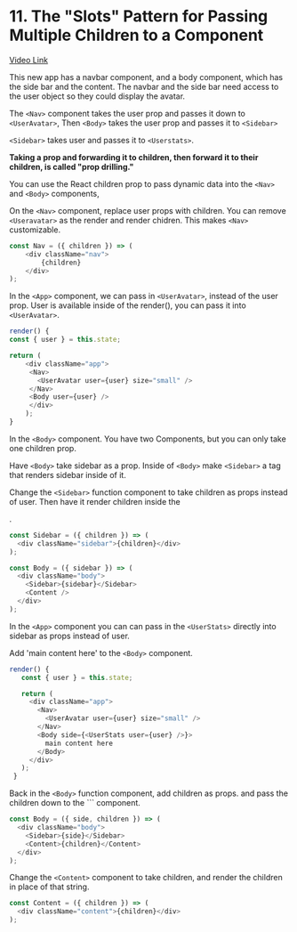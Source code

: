 # 11. The "Slots" Pattern for Passing Multiple Children to a Component

[Video Link](https://egghead.io/lessons/react-the-slots-pattern-for-passing-multiple-children-to-a-component)

This new app has a navbar component, and a body component, which has the side bar and the content. The navbar and the side bar need access to the user object so they could display the avatar.

The ```<Nav>``` component takes the user prop and passes it down to ```<UserAvatar>```,  Then ```<Body>``` takes the user prop and passes it to ```<Sidebar>```

```<Sidebar>``` takes user and passes it to ```<Userstats>```.  

**Taking a prop and forwarding it to children, then forward it to their children, is called "prop drilling."**

 You can use the React children prop to pass dynamic data into the ```<Nav>``` and ```<Body>``` components,

On the ```<Nav>``` component, replace user props with children. You can remove ```<Useravatar>``` as the render and render chidren. This makes ```<Nav>``` customizable. 

```javascript
const Nav = ({ children }) => (
    <div className="nav">
        {children}
    </div>
);
```

In the ```<App>``` component, we can pass in ```<UserAvatar>```, instead of the user prop. User is available inside of the render(), you can pass it into ```<UserAvatar>```.

```javascript
render() { 
const { user } = this.state;

return (
    <div className="app">
     <Nav>
       <UserAvatar user={user} size="small" />
     </Nav>
     <Body user={user} />
     </div>
    );
}
```
 
In the ```<Body>``` component. You have two Components, but you can only take one children prop.

Have ```<Body>``` take sidebar as a prop. Inside of ```<Body>``` make ```<Sidebar>``` a tag that renders sidebar inside of it.

Change the ```<Sidebar>``` function component to take children as props instead of user. Then have it render children inside the <div>.

```javascript
const Sidebar = ({ children }) => (
  <div className="sidebar">{children}</div>
);

const Body = ({ sidebar }) => (
  <div className="body">
    <Sidebar>{sidebar}</Sidebar>
    <Content />
  </div>
);
```

In the ```<App>``` component you can can pass in the ```<UserStats>``` directly into sidebar as props instead of user.

 Add 'main content here' to the ```<Body>``` component.

 ```javascript
 render() {
    const { user } = this.state;

    return (
      <div className="app">
        <Nav>
          <UserAvatar user={user} size="small" />
        </Nav>
        <Body side={<UserStats user={user} />}>
          main content here
        </Body>
      </div>
    );
  }
 ```

Back in the ```<Body>``` function component, add children as props. and pass the children down to the ```<Content> component.

```javascript
const Body = ({ side, children }) => (
  <div className="body">
    <Sidebar>{side}</Sidebar>
    <Content>{children}</Content>
  </div>
);
```

Change the ```<Content>``` component to take children, and render the children in place of that string. 

```javascript
const Content = ({ children }) => (
  <div className="content">{children}</div>
);
```

















